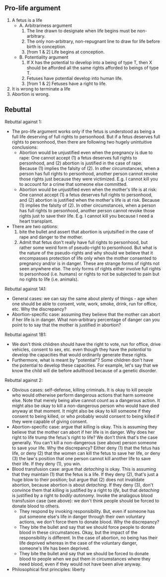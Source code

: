 ## Pro-life argument

1. A fetus is a life
    - A. Arbitrariness argument
        1. The line drawn to designate when life begins must be non-arbitrary.
        2. The only non-arbitrary, non-repugnant line to draw for life before birth is conception.
        3. [from 1 & 2] Life begins at conception.
    - B. Potentiality argument
        1. If X has the potential to develop into a being of type T, then X should be afforded all the same rights afforded to beings of type T.
        2. Fetuses have potential develop into human life.
        3. [from 1 & 2] Fetuses have a right to life.
2. It is wrong to terminate a life
3. Abortion is wrong.

## Rebuttal

Rebuttal against 1:
- The pro-life argument works only if the fetus is understood as being a full life deserving of full rights to personhood. But if a fetus deserves full rights to personhood, then there are following two hugely unintuitive conclusions:
    - Abortion would be unjustified even when the pregnancy is due to rape: One cannot accept (1) a fetus deserves full rights to personhood, and (2) abortion is justified in the case of rape. Because (1) implies the falsity of (2). In other circumstances, when a person has full rights to personhood, another person cannot revoke those rights just because they were victimized. E.g. I cannot kill you to account for a crime that someone else committed.
    - Abortion would be unjustified even when the mother's life is at risk: One cannot accept (1) a fetus deserves full rights to personhood, and (2) abortion is justified when the mother's life is at risk. Because (1) implies the falsity of (2). In other circumstances, when a person has full rights to personhood, another person cannot revoke those rights just to save their life. E.g. I cannot kill you because I need a heart transplant.
- There are two options: 
    1. bite the bullet and assert that abortion is unjutsified in the case of rape and danger to the mother.
    2. Admit that fetus don't really have full rights to personhood, but rather some weird form of pseudo-right to personhood. But what is the nature of the pseudo-rights and why should we believe that it encompasses protection of life only when the mother consented to pregnancy and/or is in danger. These are strange forms of rights not seen anywhere else. The only forms of rights either involve full rights to personhood (i.e. humans) or rights to not be subjected to pain but no rights to life (i.e. animals).

Rebuttal against 1A1:
- General cases: we can say the same about plenty of things - age when one should be able to consent, vote, work, smoke, drink, run for office, etc. Why the discrepancy?
- Abortion-specific case: assuming they believe that the mother can abort if her life is in danger. What non-arbitrary percentage of danger can you point to to say that the mother is justified in abortion? 

Rebuttal against 1B1:
- We don't think chlidren should have the right to vote, run for office, drive vehicles, consent to sex, etc. even though they have the *potential* to develop the capacities that would ordinarily generate these rights.
- Furthermore, what is meant by "potential"? Some children don't have the potential to develop these capacities. For example, let's say that we know the child will die before adulthood because of a genetic disorder.

Rebuttal against 2:
- Obvious cases: self-defense, killing criminals. It is okay to kill people who would otherwise perform dangerous actions that harm someone else. Note that merely being alive cannot count as a dangerous action. It might also be okay to kill a non-dangerous person who would have died anyway at that moment. It might also be okay to kill someone if they consent to being killed, or who probably would consent to being killed if they were capable of giving consent.
- Abortion-specific case: argue that *killing* is okay. This is assuming they believe that the mother can abort if her life is in danger. Why does her right to life trump the fetus's right to life? We don't think that's the case generally. You can't kill a non-dangerous (see above) person someone to save your life. Why the discrepancy? Either deny (1) that the fetus has life, or deny (2) that the women can kill the fetus to save her life, or deny (3) the law's position that one person cannot kill another life to save their life. If they deny (1), you win.
- Blood transfusion case: argue that *detaching* is okay. This is assuming that they maintain (1) that the fetus is a life. If they deny (2), that's just a huge blow to their position; but argue that (2) does not invalidate abortion, because abortion is about *detaching*. If they deny (3), don't convince them that *killing* is justified by a right to *life*, but that *detaching* is justified by a right to *bodily autonomy*. Invoke the analagous blood transfusion case (see above): we don't think people should be forced to donate blood to others.
    - They respond by invoking responsibility. But, even if someone has put someone else's life in danger through their own voluntary actions, we don't force them to donate blood. Why the discrepancy?
    - They bite the bullet and say that we should force people to donate blood in these circumstances. Okay, but the impact of the responsibility is different. In the case of abortion, no being has their life deprived whereas in the case of the voluntary danger, someone's life has been deprived.
    - They bite the bullet and say that we should be forced to donate blood to people when we put them in circumstances where they need blood, even if they would not have been alive anyway.
- Philosophical first principles: liberty